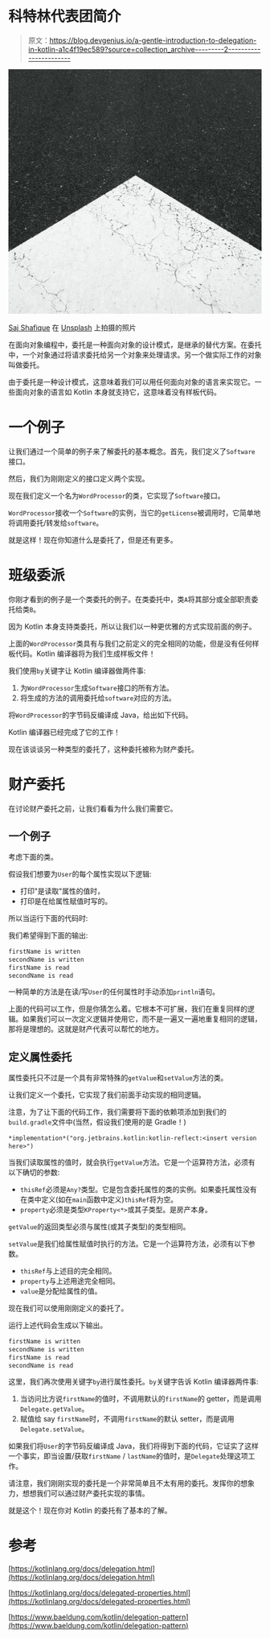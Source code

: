 # 科特林代表团简介

> 原文：<https://blog.devgenius.io/a-gentle-introduction-to-delegation-in-kotlin-a1c4f19ec589?source=collection_archive---------2----------------------->

![](img/078bbe3ac2649784a226c3934ba05956.png)

[Saj Shafique](https://unsplash.com/@saj_shafique?utm_source=unsplash&utm_medium=referral&utm_content=creditCopyText) 在 [Unsplash](https://unsplash.com/s/photos/forward?utm_source=unsplash&utm_medium=referral&utm_content=creditCopyText) 上拍摄的照片

在面向对象编程中，委托是一种面向对象的设计模式，是继承的替代方案。在委托中，一个对象通过将请求委托给另一个对象来处理请求。另一个做实际工作的对象叫做委托。

由于委托是一种设计模式，这意味着我们可以用任何面向对象的语言来实现它。一些面向对象的语言如 Kotlin 本身就支持它，这意味着没有样板代码。

# 一个例子

让我们通过一个简单的例子来了解委托的基本概念。首先，我们定义了`Software`接口。

然后，我们为刚刚定义的接口定义两个实现。

现在我们定义一个名为`WordProcessor`的类，它实现了`Software`接口。

`WordProcessor`接收一个`Software`的实例，当它的`getLicense`被调用时，它简单地将调用委托/转发给`software`。

就是这样！现在你知道什么是委托了，但是还有更多。

# 班级委派

你刚才看到的例子是一个类委托的例子。在类委托中，类`A`将其部分或全部职责委托给类`B`。

因为 Kotlin 本身支持类委托，所以让我们以一种更优雅的方式实现前面的例子。

上面的`WordProcessor`类具有与我们之前定义的完全相同的功能，但是没有任何样板代码。Kotlin 编译器将为我们生成样板文件！

我们使用`by`关键字让 Kotlin 编译器做两件事:

1.  为`WordProcessor`生成`Software`接口的所有方法。
2.  将生成的方法的调用委托给`software`对应的方法。

将`WordProcessor`的字节码反编译成 Java，给出如下代码。

Kotlin 编译器已经完成了它的工作！

现在该谈谈另一种类型的委托了，这种委托被称为财产委托。

# 财产委托

在讨论财产委托之前，让我们看看为什么我们需要它。

## 一个例子

考虑下面的类。

假设我们想要为`User`的每个属性实现以下逻辑:

*   打印"<property name="">是读取"属性的值时，</property>
*   打印<property name="">是在给属性赋值时写的。</property>

所以当运行下面的代码时:

我们希望得到下面的输出:

```
firstName is written
secondName is written
firstName is read
secondName is read
```

一种简单的方法是在读/写`User`的任何属性时手动添加`println`语句。

上面的代码可以工作，但是你猜怎么着。它根本不可扩展，我们在重复同样的逻辑。如果我们可以一次定义逻辑并使用它，而不是一遍又一遍地重复相同的逻辑，那将是理想的。这就是财产代表可以帮忙的地方。

## 定义属性委托

属性委托只不过是一个具有非常特殊的`getValue`和`setValue`方法的类。

让我们定义一个委托，它实现了我们前面手动实现的相同逻辑。

注意，为了让下面的代码工作，我们需要将下面的依赖项添加到我们的`build.gradle`文件中(当然，假设我们使用的是 Gradle！)

```
*implementation*("org.jetbrains.kotlin:kotlin-reflect:<insert version here>")
```

当我们读取属性的值时，就会执行`getValue`方法。它是一个运算符方法，必须有以下确切的参数:

*   `thisRef`必须是`Any?`类型。它是包含委托属性的类的实例。如果委托属性没有在类中定义(如在`main`函数中定义)`thisRef`将为空。
*   `property`必须是类型`KProperty<*>`或其子类型。是房产本身。

`getValue`的返回类型必须与属性(或其子类型)的类型相同。

`setValue`是我们给属性赋值时执行的方法。它是一个运算符方法，必须有以下参数。

*   `thisRef`与上述目的完全相同。
*   `property`与上述用途完全相同。
*   `value`是分配给属性的值。

现在我们可以使用刚刚定义的委托了。

运行上述代码会生成以下输出。

```
firstName is written
secondName is written
firstName is read
secondName is read
```

这里，我们再次使用关键字`by`进行属性委托。`by`关键字告诉 Kotlin 编译器两件事:

1.  当访问比方说`firstName`的值时，不调用默认的`firstName`的 getter，而是调用`Delegate.getValue`。
2.  赋值给 say `firstName`时，不调用`firstName`的默认 setter，而是调用`Delegate.setValue`。

如果我们将`User`的字节码反编译成 Java，我们将得到下面的代码，它证实了这样一个事实，即当设置/获取`firstName` / `lastName`的值时，是`Delegate`处理这项工作。

请注意，我们刚刚实现的委托是一个非常简单且不太有用的委托。发挥你的想象力，想想我们可以通过财产委托实现的事情。

就是这个！现在你对 Kotlin 的委托有了基本的了解。

# 参考

[https://kotlinlang.org/docs/delegation.html](https://kotlinlang.org/docs/delegation.html)

[https://kotlinlang.org/docs/delegated-properties.html](https://kotlinlang.org/docs/delegated-properties.html)

[https://www.baeldung.com/kotlin/delegation-pattern](https://www.baeldung.com/kotlin/delegation-pattern)